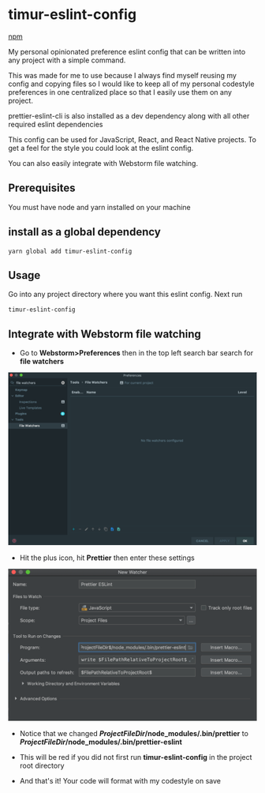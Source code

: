 # timur-eslint-config

[npm](https://www.npmjs.com/package/timur-eslint-config)

My personal opinionated preference eslint config that can be written into any project with a simple command. 

This was made for me to use because I always find myself reusing my config and copying files so I would like to keep all of my personal codestyle preferences in one centralized place so that I easily use them on any project.

prettier-eslint-cli is also installed as a dev dependency along with all other required eslint dependencies 

This config can be used for JavaScript, React, and React Native projects. To get a feel for the style you could look at the eslint config. 

You can also easily integrate with Webstorm file watching.

## Prerequisites

You must have node and yarn installed on your machine

## install as a global dependency

```
yarn global add timur-eslint-config
```

## Usage

Go into any project directory where you want this eslint config. Next run 
```
timur-eslint-config
```

## Integrate with Webstorm file watching

- Go to __Webstorm>Preferences__ then in the top left search bar search for __file watchers__


![file watchers](https://github.com/timurtu/timur-eslint-config/raw/master/file-watchers.png "file watchers")

- Hit the plus icon, hit __Prettier__ then enter these settings

![settings](https://github.com/timurtu/timur-eslint-config/raw/master/settings.png "settings")

- Notice that we changed __$ProjectFileDir$/node_modules/.bin/prettier__ to __$ProjectFileDir$/node_modules/.bin/prettier-eslint__

- This will be red if you did not first run __timur-eslint-config__ in the project root directory

- And that's it! Your code will format with my codestyle on save 
